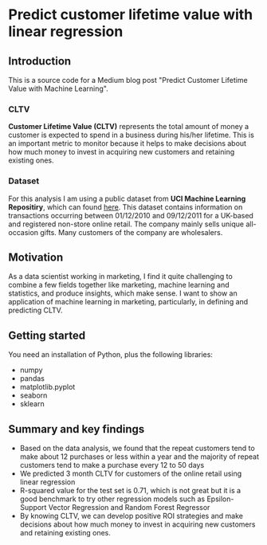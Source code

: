 # Predict customer lifetime value with linear regression

## Introduction
This is a source code for a Medium blog post "Predict Customer Lifetime Value with Machine Learning".

### CLTV
**Customer Lifetime Value (CLTV)** represents the total amount of money a customer is expected to spend in a business during his/her lifetime. This is an important metric to monitor because it helps to make decisions about how much money to invest in acquiring new customers and retaining existing ones.

### Dataset
For this analysis I am using a public dataset from **UCI Machine Learning Repositiry**, which can found [here](http://archive.ics.uci.edu/ml/index.php). This dataset contains information on transactions occurring between 01/12/2010 and 09/12/2011 for a UK-based and registered non-store online retail. The company mainly sells unique all-occasion gifts. Many customers of the company are wholesalers.

## Motivation
As a data scientist working in marketing, I find it quite challenging to combine a few fields together like marketing, machine learning and statistics, and produce insights, which make sense. I want to show an application of machine learning in marketing, particularly, in defining and predicting CLTV. 

## Getting started
You need an installation of Python, plus the following libraries:
* numpy
* pandas
* matplotlib.pyplot
* seaborn
* sklearn

## Summary and key findings
* Based on the data analysis, we found that the repeat customers tend to make about 12 purchases or less within a year and the majority of repeat customers tend to make a purchase every 12 to 50 days
* We predicted 3 month CLTV for customers of the online retail using linear regression
* R-squared value for the test set is 0.71, which is not great but it is a good benchmark to try other regression models such as Epsilon-Support Vector Regression and Random Forest Regressor
* By knowing CLTV, we can develop positive ROI strategies and make decisions about how much money to invest in acquiring new customers and retaining existing ones.
